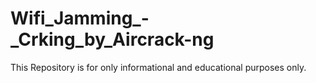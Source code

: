 # Wifi_Jamming_-_Crking_by_Aircrack-ng
This Repository is for only informational and educational purposes only.
